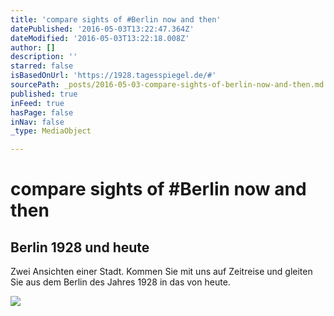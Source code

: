 ```yaml
---
title: 'compare sights of #Berlin now and then'
datePublished: '2016-05-03T13:22:47.364Z'
dateModified: '2016-05-03T13:22:18.008Z'
author: []
description: ''
starred: false
isBasedOnUrl: 'https://1928.tagesspiegel.de/#'
sourcePath: _posts/2016-05-03-compare-sights-of-berlin-now-and-then.md
published: true
inFeed: true
hasPage: false
inNav: false
_type: MediaObject

---
```

# compare sights of \#Berlin now and then

<article style=""><h1>Berlin 1928 und heute</h1><p>Zwei Ansichten einer Stadt. Kommen Sie mit uns auf Zeitreise und gleiten Sie aus dem Berlin des Jahres 1928 in das von heute.</p><img src="https://1928.tagesspiegel.de/assets/images/social-media-preview.jpg" /></article>
